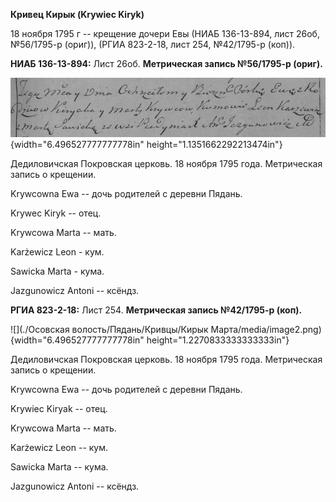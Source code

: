 **Кривец Кирык (Krywiec Kiryk)**

18 ноября 1795 г -- крещение дочери Евы (НИАБ 136-13-894, лист 26об,
№56/1795-р (ориг)), (РГИА 823-2-18, лист 254, №42/1795-р (коп)).

**НИАБ 136-13-894:** Лист 26об. **Метрическая запись №56/1795-р
(ориг).**

![](./media/b3b1fcfe93d4a54eaf5e3bae405d44cf714827cb.png){width="6.496527777777778in"
height="1.1351662292213474in"}

Дедиловичская Покровская церковь. 18 ноября 1795 года. Метрическая
запись о крещении.

Krywcowna Ewa -- дочь родителей с деревни Пядaнь.

Krywec Kiryk -- отец.

Krywcowa Marta -- мать.

Karżewicz Leon - кум.

Sawicka Marta - кума.

Jazgunowicz Antoni -- ксёндз.

**РГИА 823-2-18:** Лист 254. **Метрическая запись №42/1795-р (коп).**

![](./Осовская волость/Пядань/Кривцы/Кирык Марта/media/image2.png){width="6.496527777777778in"
height="1.2270833333333333in"}

Дедиловичская Покровская церковь. 18 ноября 1795 года. Метрическая
запись о крещении.

Krywcowna Ewa -- дочь родителей с деревни Пядань.

Krywiec Kiryak -- отец.

Krywcowa Marta -- мать.

Karżewicz Leon -- кум.

Sawicka Marta -- кума.

Jazgunowicz Antoni -- ксёндз.
